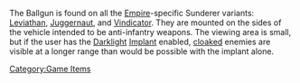 The Ballgun is found on all the [Empire](Empire "wikilink")-specific
Sunderer variants: [Leviathan](Leviathan "wikilink"),
[Juggernaut](Juggernaut "wikilink"), and
[Vindicator](Vindicator "wikilink"). They are mounted on the sides of
the vehicle intended to be anti-infantry weapons. The viewing area is
small, but if the user has the [Darklight](Darklight "wikilink")
[Implant](Implant "wikilink") enabled,
[cloaked](Infiltration_Suit "wikilink") enemies are visible at a longer
range than would be possible with the implant alone.

[Category:Game Items](Category:Game_Items "wikilink")